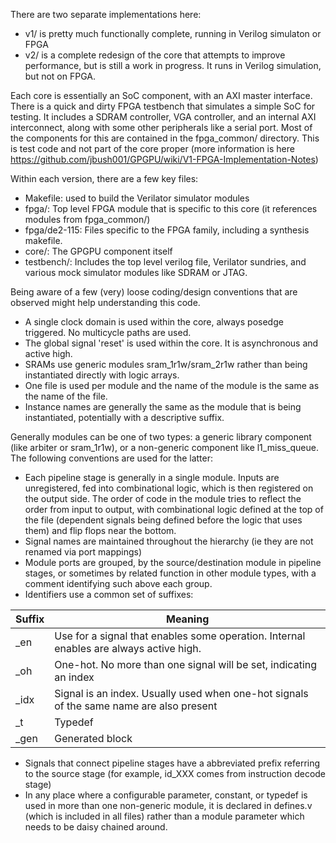 There are two separate implementations here:
 * v1/ is pretty much functionally complete, running in Verilog simulaton or FPGA
 * v2/ is a complete redesign of the core that attempts to improve performance, but is still a work in progress. It runs in Verilog simulation, but not on FPGA.

Each core is essentially an SoC component, with an AXI master interface.  There is a quick and dirty FPGA testbench that simulates a simple SoC for testing.  It includes a SDRAM controller, VGA controller, and an internal AXI interconnect, along with some other peripherals like a serial port. Most of the components for this are contained in the fpga_common/ directory.  This is test code and not part of the core proper (more information is here https://github.com/jbush001/GPGPU/wiki/V1-FPGA-Implementation-Notes)

Within each version, there are a few key files:
 * Makefile: used to build the Verilator simulator modules
 * fpga/: Top level FPGA module that is specific to this core (it references modules from fpga_common/)
 * fpga/de2-115: Files specific to the FPGA family, including a synthesis makefile.
 * core/: The GPGPU component itself
 * testbench/: Includes the top level verilog file, Verilator sundries, and various mock simulator modules like SDRAM or JTAG.

Being aware of a few (very) loose coding/design conventions that are observed might help understanding this code.
* A single clock domain is used within the core, always posedge triggered. No multicycle paths are used.
* The global signal 'reset' is used within the core.  It is asynchronous and active high.
* SRAMs use generic modules sram_1r1w/sram_2r1w rather than being instantiated directly with logic arrays.
* One file is used per module and the name of the module is the same as the name of the file.
* Instance names are generally the same as the module that is being instantiated, potentially with a descriptive
 suffix.

Generally modules can be one of two types: a generic library component (like arbiter or sram_1r1w), or a non-generic component like l1_miss_queue. The following conventions are used for the latter:

* Each pipeline stage is generally in a single module. Inputs are unregistered, fed into combinational logic, which is then registered on the output side. The order of code in the module tries to reflect the order from input to output, with combinational logic defined at the top of the file (dependent signals being defined before the logic that uses them) and flip flops near the bottom.
* Signal names are maintained throughout the hierarchy (ie they are not renamed via port mappings)
* Module ports are grouped, by the source/destination module in pipeline stages, or sometimes by related function in other module types, with a comment identifying such above each group.
* Identifiers use a common set of suffixes:

|Suffix|Meaning |
|----|----|
| _en  | Use for a signal that enables some operation. Internal enables are always active high. |
| _oh  | One-hot. No more than one signal will be set, indicating an index |
| _idx | Signal is an index. Usually used when one-hot signals of the same name are also present |
| _t   | Typedef |
| _gen | Generated block |

* Signals that connect pipeline stages have a abbreviated prefix referring to the source stage (for example, id_XXX comes from instruction decode stage) 
* In any place where a configurable parameter, constant, or typedef is used in more than one non-generic module, it is declared in defines.v (which is included in all files) rather than a module parameter which needs to be daisy chained around.

